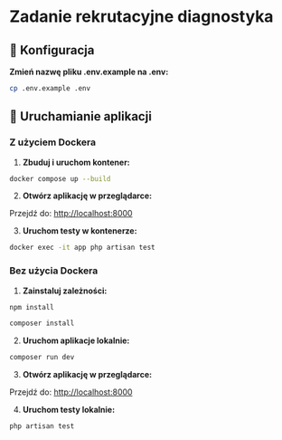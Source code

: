 # Zadanie rekrutacyjne diagnostyka

## 🔧 Konfiguracja

**Zmień nazwę pliku .env.example na .env:**

```bash
cp .env.example .env
```

## 🚀 Uruchamianie aplikacji

### Z użyciem Dockera

1. **Zbuduj i uruchom kontener:**

```bash
docker compose up --build
```

2. **Otwórz aplikację w przeglądarce:**

Przejdź do: [http://localhost:8000](http://localhost:8000)

3. **Uruchom testy w kontenerze:**

```bash
docker exec -it app php artisan test
```

### Bez użycia Dockera

1. **Zainstaluj zależności:**

```bash
npm install
```

```bash
composer install
```

2. **Uruchom aplikacje lokalnie:**

```bash
composer run dev
```

3. **Otwórz aplikację w przeglądarce:**

Przejdź do: [http://localhost:8000](http://localhost:8000)

4. **Uruchom testy lokalnie:**

```bash
php artisan test
```
